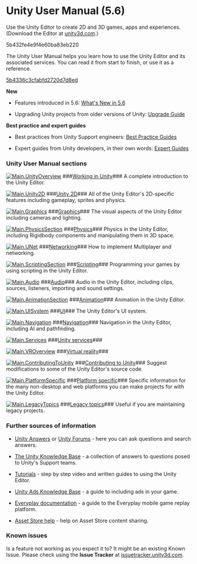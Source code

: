 # Unity User Manual (5.6)

Use the Unity Editor to create 2D and 3D games, apps and experiences. (Download the Editor at [unity3d.com](http://unity3d.com/unity).)

</dw-image>5b432fe4e9f4e60ba83eb220</dw-image>

The Unity User Manual helps you learn how to use the Unity Editor and its associated services. You can read it from start to finish, or use it as a reference.

[5b4336c3cfabfd2720d7d8ed](Examples/Code_3_5b4336c3cfabfd2720d7d8ed.cs)

__New__

* Features introduced in 5.6: [What's New in 5.6](http://docs.google.com/WhatsNew56)

* Upgrading Unity projects from older versions of Unity: [Upgrade Guide](http://docs.google.com/UpgradeGuides)

__Best practice and expert guides__

* Best practices from Unity Support engineers: [Best Practice Guides](http://docs.google.com/BestPracticeGuides)

* Expert guides from Unity developers, in their own words: [Expert Guides](http://docs.google.com/ExpertGuides)

### Unity User Manual sections

[![Main.UnityOverview](../uploads/Main/StructEditor.jpg)](UnityOverview) ###[Working in Unity](UnityOverview)### A complete introduction to the Unity Editor.

[![Main.Unity2D](../uploads/Main/struct2d.jpg)](Unity2D) ###[Unity 2D](Unity2D)### All of the Unity Editor's 2D-specific features including gameplay, sprites and physics.

[![Main.Graphics](../uploads/Main/StructGraphics.jpg)](Graphics) ###[Graphics](Graphics)### The visual aspects of the Unity Editor including cameras and lighting.

[![Main.PhysicsSection](../uploads/Main/StructPhysics.jpg)](PhysicsSection) ###[Physics](PhysicsSection)### Physics in the Unity Editor, including Rigidbody components and manipulating them in 3D space.

[![Main.UNet](../uploads/Main/StructUNet.png)](UNet) ###[Networking](UNet)### How to implement Multiplayer and networking.

[![Main.ScriptingSection](../uploads/Main/StructScripting.jpg)](ScriptingSection) ###[Scripting](ScriptingSection)### Programming your games by using scripting in the Unity Editor.

[![Main.Audio](../uploads/Main/StructAudio.jpg)](Audio) ###[Audio](Audio)### Audio in the Unity Editor, including clips, sources, listeners, importing and sound settings.

[![Main.AnimationSection](../uploads/Main/StructAnimation.jpg)](AnimationSection) ###[Animation](AnimationSection)### Animation in the Unity Editor.

[![Main.UISystem](../uploads/Main/StructUI.jpg)](UISystem) ###[UI](UISystem)### The Unity Editor's UI system.

[![Main.Navigation](../uploads/Main/StructNavigation.jpg)](Navigation) ###[Navigation](Navigation)### Navigation in the Unity Editor, including AI and pathfinding.

[![Main.Services](../uploads/Main/ServicesSection.png)](UnityServices) ###[Unity services](UnityServices)###

[![Main.VROverview](../uploads/Main/StructVR.jpg)](VROverview) ###[Virtual reality](VROverview)###

[![Main.ContributingToUnity](../uploads/Main/StructContributingToUnity.jpg)](ContributingToUnity) ###[Contributing to Unity](ContributingToUnity)### Suggest modifications to some of the Unity Editor's source code.

[![Main.PlatformSpecific](../uploads/Main/StructPlatformSpecific.jpg)](PlatformSpecific) ###[Platform specific](PlatformSpecific)### Specific information for the many non-desktop and web platforms you can make projects for with the Unity Editor.

[![Main.LegacyTopics](../uploads/Main/StructLegacyTopics.jpg)](LegacyTopics) ###[Legacy topics](LegacyTopics)### Useful if you are maintaining legacy projects.

### Further sources of information

* [Unity Answers](http://answers.unity3d.com/) or [Unity Forums](http://forum.unity3d.com/) - here you can ask questions and search answers.

* [The Unity Knowledge Base](https://support.unity3d.com) - a collection of answers to questions posed to Unity's Support teams.

* [Tutorials](http://unity3d.com/learn/tutorials) - step by step video and written guides to using the Unity Editor.

* [Unity Ads Knowledge Base](http://unityads.unity3d.com/help/index) - a guide to including ads in your game.

* [Everyplay documentation](https://developers.everyplay.com/documentation) - a guide to the Everyplay mobile game replay platform.

* [Asset Store help](http://unity3d.com/asset-store/help) - help on Asset Store content sharing.

### Known issues

Is a feature not working as you expect it to? It might be an existing Known Issue. Please check using the __Issue Tracker__ at [issuetracker.unity3d.com](https://issuetracker.unity3d.com).

